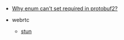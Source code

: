 - [Why enum can't set required in protobuf2?](protobuf2_why_enum_cannot_used_as_required)

- webrtc
  - [stun](stun_protocol.md)
